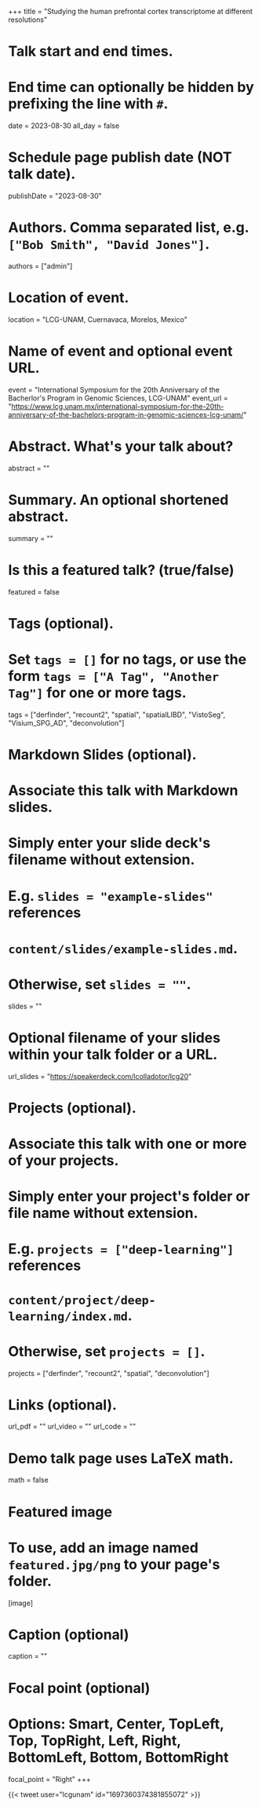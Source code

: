+++
title = "Studying the human prefrontal cortex transcriptome at different resolutions"

# Talk start and end times.
#   End time can optionally be hidden by prefixing the line with `#`.
date = 2023-08-30
all_day = false

# Schedule page publish date (NOT talk date).
publishDate = "2023-08-30"

# Authors. Comma separated list, e.g. `["Bob Smith", "David Jones"]`.
authors = ["admin"]

# Location of event.
location = "LCG-UNAM, Cuernavaca, Morelos, Mexico"

# Name of event and optional event URL.
event = "International Symposium for the 20th Anniversary of the Bacherlor's Program in Genomic Sciences, LCG-UNAM"
event_url = "https://www.lcg.unam.mx/international-symposium-for-the-20th-anniversary-of-the-bachelors-program-in-genomic-sciences-lcg-unam/"

# Abstract. What's your talk about?
abstract = ""

# Summary. An optional shortened abstract.
summary = ""

# Is this a featured talk? (true/false)
featured = false

# Tags (optional).
#   Set `tags = []` for no tags, or use the form `tags = ["A Tag", "Another Tag"]` for one or more tags.
tags = ["derfinder", "recount2", "spatial", "spatialLIBD", "VistoSeg", "Visium_SPG_AD", "deconvolution"]

# Markdown Slides (optional).
#   Associate this talk with Markdown slides.
#   Simply enter your slide deck's filename without extension.
#   E.g. `slides = "example-slides"` references 
#   `content/slides/example-slides.md`.
#   Otherwise, set `slides = ""`.
slides = ""

# Optional filename of your slides within your talk folder or a URL.
url_slides = "https://speakerdeck.com/lcolladotor/lcg20"

# Projects (optional).
#   Associate this talk with one or more of your projects.
#   Simply enter your project's folder or file name without extension.
#   E.g. `projects = ["deep-learning"]` references 
#   `content/project/deep-learning/index.md`.
#   Otherwise, set `projects = []`.
projects = ["derfinder", "recount2", "spatial", "deconvolution"]

# Links (optional).
url_pdf = ""
url_video = ""
url_code = ""

# Demo talk page uses LaTeX math.
math = false

# Featured image
# To use, add an image named `featured.jpg/png` to your page's folder. 
[image]
  # Caption (optional)
  caption = ""

  # Focal point (optional)
  # Options: Smart, Center, TopLeft, Top, TopRight, Left, Right, BottomLeft, Bottom, BottomRight
  focal_point = "Right"
+++

<script defer class="speakerdeck-embed" data-id="846fdf74c6ec440691521f9a42855ce4" data-ratio="1.7772511848341233" src="//speakerdeck.com/assets/embed.js"></script>

{{< tweet user="lcgunam" id="1697360374381855072" >}}
